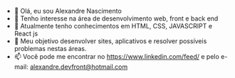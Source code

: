 - 👋 Olá, eu sou Alexandre Nascimento
- 👀 Tenho interesse na área de desenvolvimento web, front e back end
- 🌱 Atualmente tenho conhecimentos em HTML, CSS, JAVASCRIPT e React js
- 💞️ Meu objetivo desenvolver sites, aplicativos e resolver possíveis problemas nestas áreas.
- 📫 Você pode me encontrar no https://www.linkedin.com/feed/ e pelo e-mail: alexandre.devfront@hotmail.com

<!---
Alexandresfi/Alexandresfi is a ✨ special ✨ repository because its `README.md` (this file) appears on your GitHub profile.
You can click the Preview link to take a look at your changes.
--->
